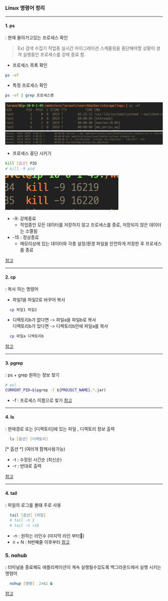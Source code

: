 ### Linux 명령어 정리
 - - - 
#### 1.  ps
:  현재 돌아가고있는 프로세스 확인
<br>
>  Ex) 검색 수집기 작업중 실시간 마이그레이션 스케줄링을 중단해야할 상황이 생겨 
> 실행중인 프로세스를 강제 종료 함.

- 프로세스 목록 확인 
```bash
ps -ef 
```

- 특정 프로세스 확인
```bash
ps -ef | grep 프로세스명 
```
![출력 화면](../img/command_ps1.png)
![출력 화면](../img/command_pid.png)


- 프로세스 중단 시키기 
```bash
kill [옵션] PID
# kill -9 pid
```
![출력 화면](../img/command_kill.png) <br>
 - -9: 강제종료 
    * 작업중인 모든 데이터를 저장하지 않고 프로세스를 종료, 저장되지 않은 데이터는 소멸됨
 -  -15 : 정상종료
    * 메모리상에 있는 데이터와 각종 설정/환경 파일을 안전하게 저장한 후 프로세스를 종료

[참고](https://yang1650.tistory.com/110)

- - - 

#### 2. cp
: 복사 하는 명령어 
- 파일1을 파일2로 바꾸어 복사 
```zsh
  cp 파일1 파일2
```
- 디렉토리b가 없다면 -> 파일a을 파일b로 복사 <br>
  디렉토리b가 있다면 -> 디렉토리b안에 파일a를 복사
```zsh
  cp 파일a 디렉토리b
```
[참고](https://www.manualfactory.net/10805)
- - - 

#### 3. pgrep
: ps + grep 원하는 정보 찾기
```zsh
# ex) 
CURRENT_PID=$(pgrep -f ${PROJECT_NAME}.*.jar)
```
- -f : 프로세스 이름으로 찾기
[참고](https://bigsun84.tistory.com/365)
- - - 
#### 4. ls
: 현재경로 또는 [디렉토리]에 있는 파일 , 디렉토리 정보 출력 <br>
```zsh
  ls [옵션] [디렉토리]
```

[\* 옵션 \*] (여러개 함께사용가능)
  - -t : 수정된 시간순 (최신순)
  - -r : 반대로 출력 

[참고](https://big-sun.tistory.com/27)

- - - 

#### 4. tail
: 파일의 로그를 볼떄 주로 사용
```zsh
  tail [옵션] [파일]
  # tail -n 1
  # tail -n +10 
```
  - -n : 원하는 라인수 (마지막 라인 부터)
  - n + N : N번째줄 이후부터
[참고](https://m.blog.naver.com/PostView.naver?isHttpsRedirect=true&blogId=yoodh0713&logNo=221596485819)

### 5. nohub
: 터미널을 종료해도 애플리케이션이 계속 실행될수있도록 백그라운드에서 실행 시키는 명령어
```zsh
  nohup [명령]  2>&1 &
  ```

[참고](https://ourcstory.tistory.com/197)
<!-- ### curl  -->